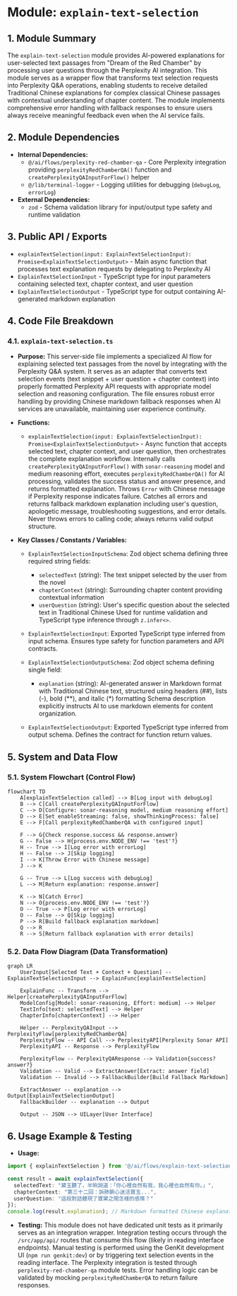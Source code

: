 # Module: `explain-text-selection`

## 1. Module Summary

The `explain-text-selection` module provides AI-powered explanations for user-selected text passages from "Dream of the Red Chamber" by processing user questions through the Perplexity AI integration. This module serves as a wrapper flow that transforms text selection requests into Perplexity Q&A operations, enabling students to receive detailed Traditional Chinese explanations for complex classical Chinese passages with contextual understanding of chapter content. The module implements comprehensive error handling with fallback responses to ensure users always receive meaningful feedback even when the AI service fails.

## 2. Module Dependencies

* **Internal Dependencies:**
  * `@/ai/flows/perplexity-red-chamber-qa` - Core Perplexity integration providing `perplexityRedChamberQA()` function and `createPerplexityQAInputForFlow()` helper
  * `@/lib/terminal-logger` - Logging utilities for debugging (`debugLog`, `errorLog`)
* **External Dependencies:**
  * `zod` - Schema validation library for input/output type safety and runtime validation

## 3. Public API / Exports

* `explainTextSelection(input: ExplainTextSelectionInput): Promise<ExplainTextSelectionOutput>` - Main async function that processes text explanation requests by delegating to Perplexity AI
* `ExplainTextSelectionInput` - TypeScript type for input parameters containing selected text, chapter context, and user question
* `ExplainTextSelectionOutput` - TypeScript type for output containing AI-generated markdown explanation

## 4. Code File Breakdown

### 4.1. `explain-text-selection.ts`

* **Purpose:** This server-side file implements a specialized AI flow for explaining selected text passages from the novel by integrating with the Perplexity Q&A system. It serves as an adapter that converts text selection events (text snippet + user question + chapter context) into properly formatted Perplexity API requests with appropriate model selection and reasoning configuration. The file ensures robust error handling by providing Chinese markdown fallback responses when AI services are unavailable, maintaining user experience continuity.

* **Functions:**
    * `explainTextSelection(input: ExplainTextSelectionInput): Promise<ExplainTextSelectionOutput>` - Async function that accepts selected text, chapter context, and user question, then orchestrates the complete explanation workflow. Internally calls `createPerplexityQAInputForFlow()` with `sonar-reasoning` model and medium reasoning effort, executes `perplexityRedChamberQA()` for AI processing, validates the success status and answer presence, and returns formatted explanation. Throws `Error` with Chinese message if Perplexity response indicates failure. Catches all errors and returns fallback markdown explanation including user's question, apologetic message, troubleshooting suggestions, and error details. Never throws errors to calling code; always returns valid output structure.

* **Key Classes / Constants / Variables:**
    * `ExplainTextSelectionInputSchema`: Zod object schema defining three required string fields:
      - `selectedText` (string): The text snippet selected by the user from the novel
      - `chapterContext` (string): Surrounding chapter content providing contextual information
      - `userQuestion` (string): User's specific question about the selected text in Traditional Chinese
      Used for runtime validation and TypeScript type inference through `z.infer<>`.

    * `ExplainTextSelectionInput`: Exported TypeScript type inferred from input schema. Ensures type safety for function parameters and API contracts.

    * `ExplainTextSelectionOutputSchema`: Zod object schema defining single field:
      - `explanation` (string): AI-generated answer in Markdown format with Traditional Chinese text, structured using headers (##), lists (-), bold (**), and italic (*) formatting
      Schema description explicitly instructs AI to use markdown elements for content organization.

    * `ExplainTextSelectionOutput`: Exported TypeScript type inferred from output schema. Defines the contract for function return values.

## 5. System and Data Flow

### 5.1. System Flowchart (Control Flow)

```mermaid
flowchart TD
    A[explainTextSelection called] --> B[Log input with debugLog]
    B --> C[Call createPerplexityQAInputForFlow]
    C --> D[Configure: sonar-reasoning model, medium reasoning effort]
    D --> E[Set enableStreaming: false, showThinkingProcess: false]
    E --> F[Call perplexityRedChamberQA with configured input]

    F --> G{Check response.success && response.answer}
    G -- False --> H{process.env.NODE_ENV !== 'test'?}
    H -- True --> I[Log error with errorLog]
    H -- False --> J[Skip logging]
    I --> K[Throw Error with Chinese message]
    J --> K

    G -- True --> L[Log success with debugLog]
    L --> M[Return explanation: response.answer]

    K --> N[Catch Error]
    N --> O{process.env.NODE_ENV !== 'test'?}
    O -- True --> P[Log error with errorLog]
    O -- False --> Q[Skip logging]
    P --> R[Build fallback explanation markdown]
    Q --> R
    R --> S[Return fallback explanation with error details]
```

### 5.2. Data Flow Diagram (Data Transformation)

```mermaid
graph LR
    UserInput[Selected Text + Context + Question] -- ExplainTextSelectionInput --> ExplainFunc[explainTextSelection]

    ExplainFunc -- Transform --> Helper[createPerplexityQAInputForFlow]
    ModelConfig[Model: sonar-reasoning, Effort: medium] --> Helper
    TextInfo[text: selectedText] --> Helper
    ChapterInfo[chapterContext] --> Helper

    Helper -- PerplexityQAInput --> PerplexityFlow[perplexityRedChamberQA]
    PerplexityFlow -- API Call --> PerplexityAPI[Perplexity Sonar API]
    PerplexityAPI -- Response --> PerplexityFlow

    PerplexityFlow -- PerplexityQAResponse --> Validation{success? answer?}
    Validation -- Valid --> ExtractAnswer[Extract: answer field]
    Validation -- Invalid --> FallbackBuilder[Build Fallback Markdown]

    ExtractAnswer -- explanation --> Output[ExplainTextSelectionOutput]
    FallbackBuilder -- explanation --> Output

    Output -- JSON --> UILayer[User Interface]
```

## 6. Usage Example & Testing

* **Usage:**
```typescript
import { explainTextSelection } from '@/ai/flows/explain-text-selection';

const result = await explainTextSelection({
  selectedText: "黛玉聽了，半晌說道：「你心裡自然有我，我心裡也自然有你。」",
  chapterContext: "第三十二回：訴肺腑心迷活寶玉...",
  userQuestion: "這段對話體現了寶黛之間怎樣的感情？"
});
console.log(result.explanation); // Markdown formatted Chinese explanation
```

* **Testing:** This module does not have dedicated unit tests as it primarily serves as an integration wrapper. Integration testing occurs through the `/src/app/api/` routes that consume this flow (likely in reading interface endpoints). Manual testing is performed using the GenKit development UI (`npm run genkit:dev`) or by triggering text selection events in the reading interface. The Perplexity integration is tested through `perplexity-red-chamber-qa` module tests. Error handling logic can be validated by mocking `perplexityRedChamberQA` to return failure responses.
